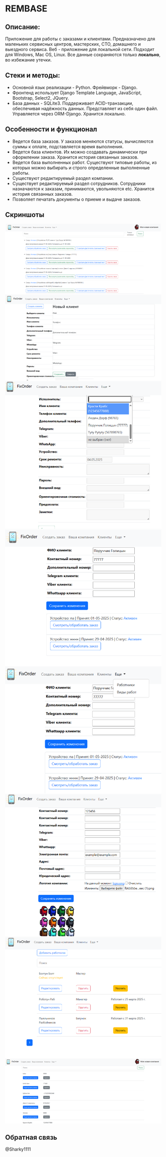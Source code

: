 # REMBASE

## Описание:
Приложение для работы с заказами и клиентами. Предназначено для маленьких сервисных центров, мастерских, СТО, домашнего и выездного сервиса. Веб - приложение для локальной сети. Подходит для Windows, Mac OS, Linux. Все данные сохраняются только **локально**, во избежание утечки. 

## Стеки и методы:
- Основной язык реализации - Python. Фрейвморк -  Django. 
- Фронтенд использует Django Template Language, JavaScript,  Bootstrap, Select2, JQuery. 
- База данных - SQLite3. Поддерживает ACID-транзакции, обеспечивая надёжность данных. Представляет из себя один файл. Управляется через ORM-Django. Хранится локально. 

## Особенности и функционал
- Ведется база заказов. У заказов меняются статусы, вычисляются суммы к оплате, подставляется время выполнения.
- Ведется база клиентов. Их можно создавать динамически при оформлении заказа. Хранится история связанных заказов.
- Ведется база выполненных работ. Существуют типовые работы, из которых можно выбирать и строго определенные выполненные работы.
- Существуют редактируемый раздел компании.
- Существует редактируемый раздел сотрудников. Сотрудники назначаются к заказам, принимаются, увольняются etc. Хранится история связанных заказов.
- Позволяет печатать документы о приеме и выдаче заказов.

## Скриншоты
![Screeshots of app](/assets/images/01.png)
![Screeshots of app](/assets/images/02.png)
![Screeshots of app](/assets/images/03.png)
![Screeshots of app](/assets/images/04.png)
![Screeshots of app](/assets/images/05.png)
![Screeshots of app](/assets/images/06.png)
![Screeshots of app](/assets/images/07.png)
![Screeshots of app](/assets/images/08.png)

## Обратная связь
@Sharky1111
